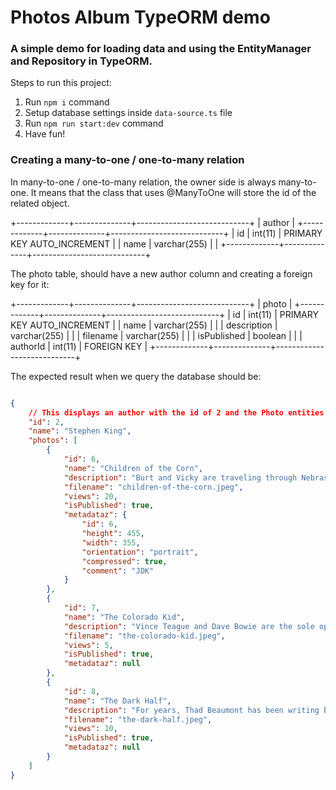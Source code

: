 # Photos Album TypeORM demo
### A simple demo for loading data and using the EntityManager and Repository in TypeORM.



Steps to run this project:

1. Run `npm i` command
2. Setup database settings inside `data-source.ts` file
3. Run `npm run start:dev` command
4. Have fun!

###  Creating a many-to-one / one-to-many relation

In many-to-one / one-to-many relation, the owner side is always many-to-one. It means that the class that uses @ManyToOne will store the id of the related object.

+-------------+--------------+----------------------------+
|                          author                         |
+-------------+--------------+----------------------------+
| id          | int(11)      | PRIMARY KEY AUTO_INCREMENT |
| name        | varchar(255) |                            |
+-------------+--------------+----------------------------+

The photo table, should have a new author column and creating a foreign key for it:

+-------------+--------------+----------------------------+
|                         photo                           |
+-------------+--------------+----------------------------+
| id          | int(11)      | PRIMARY KEY AUTO_INCREMENT |
| name        | varchar(255) |                            |
| description | varchar(255) |                            |
| filename    | varchar(255) |                            |
| isPublished | boolean      |                            |
| authorId    | int(11)      | FOREIGN KEY                |
+-------------+--------------+----------------------------+



The expected result when we query the database should be:

```json

{
    // This displays an author with the id of 2 and the Photo entities which are related to that author.
    "id": 2,
    "name": "Stephen King",
    "photos": [
        {
            "id": 6,
            "name": "Children of the Corn",
            "description": "Burt and Vicky are traveling through Nebraska on their way to California on a vacation meant to save their failing marriage.",
            "filename": "children-of-the-corn.jpeg",
            "views": 20,
            "isPublished": true,
            "metadataz": {
                "id": 6,
                "height": 455,
                "width": 355,
                "orientation": "portrait",
                "compressed": true,
                "comment": "JDK"
            }
        },
        {
            "id": 7,
            "name": "The Colorado Kid",
            "description": "Vince Teague and Dave Bowie are the sole operators of The Weekly Islander, a small Maine newspaper. Stephanie McCann has been working for them as an intern.",
            "filename": "the-colorado-kid.jpeg",
            "views": 5,
            "isPublished": true,
            "metadataz": null
        },
        {
            "id": 8,
            "name": "The Dark Half",
            "description": "For years, Thad Beaumont has been writing books under the pseudonym George Stark. When a journalist threatens to expose Beaumont's pen name, the author decides to go public first, killing off his pseudonym.",
            "filename": "the-dark-half.jpeg",
            "views": 10,
            "isPublished": true,
            "metadataz": null
        }
    ]
}

```